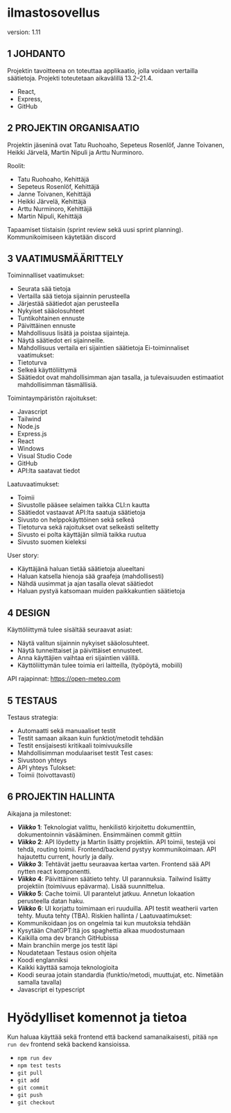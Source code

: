 # ilmastosovellus
version: 1.11
## 1	JOHDANTO
Projektin tavoitteena on toteuttaa applikaatio, jolla voidaan vertailla säätietoja. Projekti toteutetaan aikavälillä 13.2–21.4.

-	React,
-	Express, 
-	GitHub

## 2	PROJEKTIN ORGANISAATIO
Projektin jäseninä ovat Tatu Ruohoaho, Sepeteus Rosenlöf, Janne Toivanen, Heikki Järvelä, Martin Nipuli ja Arttu Nurminoro.

Roolit:
-	Tatu Ruohoaho, Kehittäjä
-	Sepeteus Rosenlöf, Kehittäjä
-	Janne Toivanen, Kehittäjä
-	Heikki Järvelä, Kehittäjä 
-	Arttu Nurminoro, Kehittäjä
-	Martin Nipuli, Kehittäjä

Tapaamiset tiistaisin (sprint review sekä uusi sprint planning). Kommunikoimiseen käytetään discord

## 3	VAATIMUSMÄÄRITTELY
Toiminnalliset vaatimukset:
-	Seurata sää tietoja 
-	Vertailla sää tietoja sijainnin perusteella
-	Järjestää säätiedot ajan perusteella
-	Nykyiset sääolosuhteet
-	Tuntikohtainen ennuste
-	Päivittäinen ennuste
-	Mahdollisuus lisätä ja poistaa sijainteja.
-	Näytä säätiedot eri sijainneille.
-	Mahdollisuus vertaila eri sijaintien säätietoja
Ei-toiminnaliset vaatimukset:
-	Tietoturva
-	Selkeä käyttöliittymä
-	Säätiedot ovat mahdollisimman ajan tasalla, ja tulevaisuuden estimaatiot mahdollisimman täsmällisiä. 

Toimintaympäristön rajoitukset:
-	Javascript
-	Tailwind
-	Node.js
-	Express.js
-	React
-	Windows
-	Visual Studio Code
-	GitHub
-	API:lta saatavat tiedot

Laatuvaatimukset:
-	Toimii
-	Sivustolle pääsee selaimen taikka CLI:n kautta
-	Säätiedot vastaavat API:lta saatuja säätietoja
-	Sivusto on helppokäyttöinen sekä selkeä
-	Tietoturva sekä rajoitukset ovat selkeästi selitetty
-	Sivusto ei polta käyttäjän silmiä taikka ruutua
-	Sivusto suomen kieleksi

User story:
-	Käyttäjänä haluan tietää säätietoja alueeltani
-	Haluan katsella hienoja sää graafeja (mahdollisesti)
-	Nähdä uusimmat ja ajan tasalla olevat säätiedot
-	Haluan pystyä katsomaan muiden paikkakuntien säätietoja

## 4	DESIGN
Käyttöliittymä tulee sisältää seuraavat asiat:
-	Näytä valitun sijainnin nykyiset sääolosuhteet.
-	Näytä tunneittaiset ja päivittäiset ennusteet.
-	Anna käyttäjien vaihtaa eri sijaintien välillä.
-	Käyttöliittymän tulee toimia eri laitteilla, (työpöytä, mobiili)

API rajapinnat: 
https://open-meteo.com

## 5	TESTAUS
Testaus strategia:
-	Automaatti sekä manuaaliset testit
-	Testit samaan aikaan kuin funktiot/metodit tehdään
-	Testit ensijaisesti kritikaali toimivuuksille
-	Mahdollisimman modulaariset testit
Test cases:
-	Sivustoon yhteys
-	API yhteys
Tulokset:
-	Toimii (toivottavasti)

## 6	PROJEKTIN HALLINTA
Aikajana ja milestonet:
- ***Viikko* 1**: Teknologiat valittu, henkilistö kirjoitettu dokumenttiin, dokumentoinnin väsääminen. Ensimmäinen commit gittiin
- ***Viikko* 2**: API löydetty ja Martin lisätty projektiin. API toimii, testejä voi tehdä, routing toimii. Frontend/backend pystyy kommunikoimaan. API hajautettu current, hourly ja daily.
- ***Viikko* 3**: Tehtävät jaettu seuraavaa kertaa varten. Frontend sää API nytten react komponentti.
- ***Viikko* 4**: Päivittäinen säätieto tehty. UI parannuksia. Tailwind lisätty projektiin (toimivuus epävarma). Lisää suunnittelua.
- ***Viikko* 5**: Cache toimii. UI parantelut jatkuu. Annetun lokaation perusteella datan haku.
- ***Viikko* 6**: UI korjattu toimimaan eri ruuduilla. API testit weatherii varten tehty. Muuta tehty (TBA).
Riskien hallinta / Laatuvaatimukset:
-	Kommunikoidaan jos on ongelmia tai kun muutoksia tehdään 
-	Kysytään ChatGPT:ltä jos spaghettia alkaa muodostumaan
-	Kaikilla oma dev branch GitHubissa
-	Main branchiin merge jos testit läpi
-	Noudatetaan Testaus osion ohjeita
-	Koodi englanniksi 
-	Kaikki käyttää samoja teknologioita
-	Koodi seuraa jotain standardia (funktio/metodi, muuttujat, etc. Nimetään samalla tavalla)
-	Javascript ei typescript

# Hyödylliset komennot ja tietoa
Kun haluaa käyttää sekä frontend että backend samanaikaisesti, pitää `npm run dev` frontend sekä backend kansioissa.
- ```npm run dev```
- ```npm test tests```
- ```git pull```
- ```git add```
- ```git commit```
- ```git push```
- ```git checkout```
